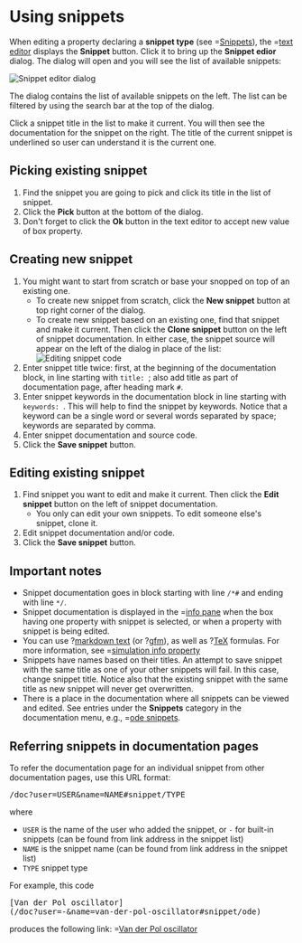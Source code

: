 # Using snippets

When editing a property declaring a **snippet type** (see =[Snippets](/doc#page/general-snippets)), the =[text editor](/doc#page/editorpane-text) displays
the **Snippet** button. Click it to bring up the **Snippet edior** dialog. The dialog will open and you will see the list of available snippets:

![](/meta/doc/page/editor-usage-snippets-1.png 'Snippet editor dialog')

The dialog contains the list of available snippets on the left. The list can be filtered by using the search bar at the top of the dialog.

Click a snippet title in the list to make it current. You will then see the documentation for the snippet on the right. The title of the current
snippet is underlined so user can understand it is the current one.

## Picking existing snippet

1. Find the snippet you are going to pick and click its title in the list of snippet.
2. Click the **Pick** button at the bottom of the dialog.
3. Don't forget to click the **Ok** button in the text editor to accept new value of box property.

## Creating new snippet

1. You might want to start from scratch or base your snopped on top of an existing one.
   * To create new snippet from scratch, click the **New snippet** button at top right corner of the dialog.
   * To create new snippet based on an existing one, find that snippet and make it current. Then click the **Clone snippet** button
     on the left of snippet documentation.
   In either case, the snippet source will appear on the left of the dialog in place of the list:<br/>
   ![](/meta/doc/page/editor-usage-snippets-2.png 'Editing snippet code')
2. Enter snippet title twice: first, at the beginning of the documentation block, in line starting with ```title: ```; also add title
   as part of documentation page, after heading mark ```#```.
3. Enter snippet keywords in the documentation block in line starting with ```keywords: ```. This will help to find the snippet by keywords.
   Notice that a keyword can be a single word or several words separated by space; keywords are separated by comma.
4. Enter snippet documentation and source code.
5. Click the **Save snippet** button.

## Editing existing snippet
1. Find snippet you want to edit and make it current. Then click the **Edit snippet** button
   on the left of snippet documentation.
   * You only can edit your own snippets. To edit someone else's snippet, clone it.
2. Edit snippet documentation and/or code.
3. Click the **Save snippet** button.

## Important notes
* Snippet documentation goes in block starting with line ```/*#``` and ending with line ```*/```.
* Snippet documentation is displayed in the =[info pane](/doc#page/editorpane-info) when the box having one property with snippet is selected,
  or when a property with snippet is being edited.
* You can use ?[markdown text](http://daringfireball.net/projects/markdown/) (or ?[gfm](https://help.github.com/articles/github-flavored-markdown)),
  as well as ?[TeX](http://tug.org/) formulas. For more information, see =[simulation info property](/doc#page/editor-usage-text-info)
* Snippets have names based on their titles. An attempt to save snippet with the same title as one of your other snippets will fail. In this case,
  change snippet title. Notice also that the existing snippet with the same title as new snippet will never get overwritten.
* There is a place in the documentation where all snippets can be viewed and edited. See entries under the **Snippets** category in the documentation menu,
  e.g., =[ode snippets](/doc#snippet/ode).

## Referring snippets in documentation pages
To refer the documentation page for an individual snippet from other documentation pages, use this URL format:
<pre>
/doc?user=USER&name=NAME#snippet/TYPE
</pre>
where

* ```USER``` is the name of the user who added the snippet, or ```-``` for built-in snippets (can be found from link address in the snippet list)
* ```NAME``` is the snippet name (can be found from link address in the snippet list)
* ```TYPE``` snippet type

For example, this code
<pre style="display: inline;">[Van der Pol oscillator]</pre><pre style="display: inline;">(/doc?user=-&name=van-der-pol-oscillator#snippet/ode)</pre><br/>

produces the following link: =[Van der Pol oscillator](/doc?user=-&name=van-der-pol-oscillator#snippet/ode)
